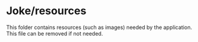 # Joke/resources

This folder contains resources (such as images) needed by the application. This file can
be removed if not needed.
